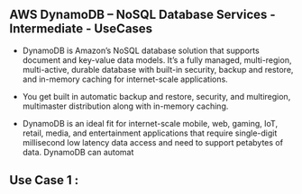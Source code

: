 ## AWS DynamoDB – NoSQL Database Services - Intermediate - UseCases

- DynamoDB is Amazon’s NoSQL database solution that supports document and key-value data models. It’s a fully managed, multi-region, multi-active, durable database with built-in security, backup and restore, and in-memory caching for internet-scale applications.

- You get built in automatic backup and restore, security, and multiregion, multimaster distribution along with in-memory caching.

- DynamoDB is an ideal fit for internet-scale mobile, web, gaming, IoT, retail, media, and entertainment applications that require single-digit millisecond low latency data access and need to support petabytes of data. DynamoDB can automat

## Use Case 1 :
